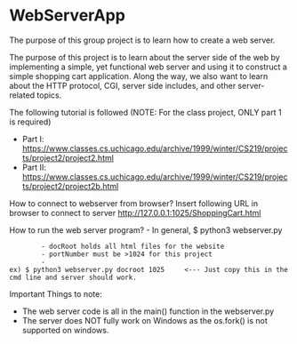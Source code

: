 # WebServerApp
The purpose of this group project is to learn how to create a web server.

The purpose of this project is to learn about the server side of the web by implementing a simple, yet functional web server and using it to construct a simple shopping cart application. Along the way, we also want to learn about the HTTP protocol, CGI, server side includes, and other server-related topics. 

The following tutorial is followed (NOTE: For the class project, ONLY part 1 is required)
- Part I: https://www.classes.cs.uchicago.edu/archive/1999/winter/CS219/projects/project2/project2.html
- Part II: https://www.classes.cs.uchicago.edu/archive/1999/winter/CS219/projects/project2/project2b.html


How to connect to webserver from browser?
    Insert following URL in browser to connect to server
        http://127.0.0.1:1025/ShoppingCart.html

How to run the web server program?
    - In general,
        $ python3 webserver.py <relativePathToDocRoot> <portNumberr>
    
            - docRoot holds all html files for the website
            - portNumber must be >1024 for this project
            - 
    ex) $ python3 webserver.py docroot 1025     <--- Just copy this in the cmd line and server should work.


Important Things to note:
- The web server code is all in the main() function in the webserver.py
- The server does NOT fully work on Windows as the os.fork() is not supported on windows.